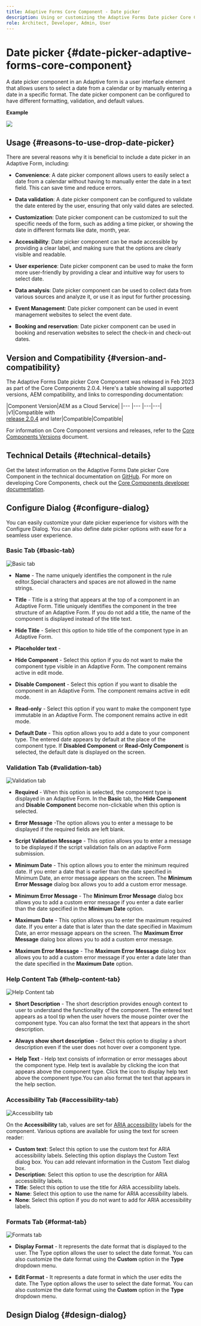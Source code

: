 ```yaml
---
title: Adaptive Forms Core Component - Date picker
description: Using or customizing the Adaptive Forms Date picker Core Component.
role: Architect, Developer, Admin, User
---
```


# Date picker {#date-picker-adaptive-forms-core-component}

A date picker component in an Adaptive form is a user interface element that allows users to select a date from a calendar or by manually entering a date in a specific format. The date picker component can be configured to have different formatting, validation, and default values.

**Example**

![](/help/adaptive-forms/assets/date-picker.png)

## Usage {#reasons-to-use-drop-date-picker}

There are several reasons why it is beneficial to include a date picker in an Adaptive Form, including:

*   **Convenience**: A date picker component allows users to easily select a date from a calendar without having to manually enter the date in a text field. This can save time and reduce errors.

*   **Data validation**: A date picker component can be configured to validate the date entered by the user, ensuring that only valid dates are selected.

*   **Customization**: Date picker component can be customized to suit the specific needs of the form, such as adding a time picker, or showing the date in different formats like date, month, year.

*   **Accessibility**: Date picker component can be made accessible by providing a clear label, and making sure that the options are clearly visible and readable.

*   **User experience**: Date picker component can be used to make the form more user-friendly by providing a clear and intuitive way for users to select date.

*   **Data analysis**: Date picker component can be used to collect data from various sources and analyze it, or use it as input for further processing.

*   **Event Management**: Date picker component can be used in event management websites to select the event date.

*   **Booking and reservation**: Date picker component can be used in booking and reservation websites to select the check-in and check-out dates.

## Version and Compatibility {#version-and-compatibility}

The Adaptive Forms Date picker Core Component was released in Feb 2023 as part of the Core Components 2.0.4. Here's a table showing all supported versions, AEM compatibility, and links to corresponding documentation:

|Component Version|AEM as a Cloud Service|
|--- |--- |---|---|
|v1|Compatible with<br>[release 2.0.4](/help/versions.md) and later|Compatible|Compatible|

For information on Core Component versions and releases, refer to the [Core Components Versions](/help/versions.md) document.

<!-- ## Sample Component Output {#sample-component-output}

To experience the Accordion Component as well as see examples of its configuration options as well as HTML and JSON output, visit the [Component Library](https://adobe.com/go/aem_cmp_library_accordion). -->


## Technical Details {#technical-details}

Get the latest information on the Adaptive Forms Date picker Core Component in the technical documentation on [GitHub](https://github.com/adobe/aem-core-forms-components/tree/master/ui.af.apps/src/main/content/jcr_root/apps/core/fd/components/form/datepicker/v1/datepicker). For more on developing Core Components, check out the [Core Components developer documentation](/help/developing/overview.md).

## Configure Dialog {#configure-dialog}

You can easily customize your date picker experience for visitors with the Configure Dialog. You can also define date picker options with ease for a seamless user experience.

### Basic Tab {#basic-tab}

![Basic tab](/help/adaptive-forms/assets/datepicker_basictab.png)

* **Name** - The name uniquely identifies the component in the rule editor.Special characters and spaces are not allowed in the name strings.

* **Title** - Title is a string that appears at the top of a component in an Adaptive Form. Title uniquely identifies the component in the tree structure of an Adaptive Form. If you do not add a title, the name of the component is displayed instead of the title text.

* **Hide Title** - Select this option to hide title of the component type in an Adaptive Form.

* **Placeholder text** - 

* **Hide Component** - Select this option if you do not want to make the component type visible in an Adaptive Form. The component remains active in edit mode. 
* **Disable Component** - Select this option if you want to disable the component in an Adaptive Form. The component remains active in edit mode. 
* **Read-only** - Select this option if you want to make the component type immutable in an Adaptive Form. The component remains active in edit mode.
* **Default Date** - This option allows you to add a date to your component type. The entered date appears by default at the place of the component type. If **Disabled Component** or **Read-Only Component** is selected, the default date is displayed on the screen.

### Validation Tab {#validation-tab}

![Validation tab](/help/adaptive-forms/assets/datepicker_validation.png)

* **Required** - When this option is selected, the component type is displayed in an Adaptive Form. In the **Basic** tab, the **Hide Component** and **Disable Component** become non-clickable when this option is selected.

* **Error Message** -The option allows you to enter a message to be displayed if the required fields are left blank.

* **Script Validation Message** - This option allows you to enter a message to be displayed if the script validation fails on an adaptive Form submission.

* **Minimum Date** - This option allows you to enter the minimum required date. If you enter a date that is earlier than the date specified in Minimum Date, an error message appears on the screen. The **Minimum Error Message** dialog box allows you to add a custom error message.

* **Minimum Error Message** - The **Minimum Error Message** dialog box allows you to add a custom error message if you enter a date earlier than the date specified in the **Minimum Date** option.

* **Maximum Date** - This option allows you to enter the maximum required date. If you enter a date that is later than the date specified in Maximum Date, an error message appears on the screen. The **Maximum Error Message** dialog box allows you to add a custom error message.

* **Maximum Error Message** - The **Maximum Error Message** dialog box allows you to add a custom error message if you enter a date later than the date specified in the **Maximum Date** option.

### Help Content Tab {#help-content-tab}

![Help Content tab](/help/adaptive-forms/assets/datepicker_helptab.png)

* **Short Description** - The short description provides enough context to user to understand the functionality of the component. The entered text appears as a tool tip when the user hovers the mouse pointer over the component type. You can also format the text that appears in the short description.

* **Always show short description** - Select this option to display a short description even if the user does not hover over a component type.

* **Help Text** - Help text consists of information or error messages about the component type. Help text is available by clicking the icon that appears above the component type. Click the icon to display help text above the component type.You can also format the text that appears in the help section.

### Accessibility Tab {#accessibility-tab}

![Accessibility tab](/help/adaptive-forms/assets/datepicker_accessibilitytab.png)

On the **Accessibility** tab, values are set for [ARIA accessibility](https://www.w3.org/WAI/standards-guidelines/aria/) labels for the component. Various options are available for using the text for screen reader:
* **Custom text**: Select this option to use the custom text for ARIA accessibility labels. Selecting this option displays the Custom Text dialog box. You can add relevant information in the Custom Text dialog box.
* **Description**: Select this option to use the description for ARIA accessibility labels.
* **Title**: Select this option to use the title for ARIA accessibility labels.
* **Name**: Select this option to use the name for ARIA accessibility labels.
* **None**: Select this option if you do not want to add for ARIA accessibility labels.

### Formats Tab {#format-tab}

![Formats tab](/help/adaptive-forms/assets/datepicker_formattab.png)

* **Display Format** - It represents the date format that is displayed to the user. The Type option allows the user to select the date format. You can also customize the date format using the **Custom** option in the **Type** dropdown menu.

* **Edit Format** - It represents a date format in which the user edits the date. The Type option allows the user to select the date format. You can also customize the date format using the **Custom** option in the **Type** dropdown menu.

## Design Dialog {#design-dialog}

